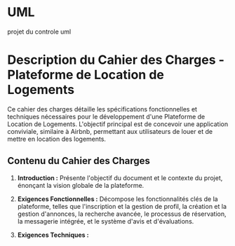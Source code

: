 # UML
projet du controle uml 

# Description du Cahier des Charges - Plateforme de Location de Logements

Ce cahier des charges détaille les spécifications fonctionnelles et techniques nécessaires pour le développement d'une Plateforme de Location de Logements. L'objectif principal est de concevoir une application conviviale, similaire à Airbnb, permettant aux utilisateurs de louer et de mettre en location des logements.

## Contenu du Cahier des Charges

1. **Introduction :** Présente l'objectif du document et le contexte du projet, énonçant la vision globale de la plateforme.

2. **Exigences Fonctionnelles :** Décompose les fonctionnalités clés de la plateforme, telles que l'inscription et la gestion de profil, la création et la gestion d'annonces, la recherche avancée, le processus de réservation, la messagerie intégrée, et le système d'avis et d'évaluations.

3. **Exigences Techniques :** 
